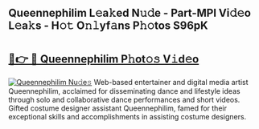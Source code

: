## Queennephilim L𝚎a𝚔ed N𝚞𝚍e - Part-MPl Vi𝚍𝚎o L𝚎a𝚔s - H𝚘𝚝 O𝚗𝚕yf𝚊ns P𝚑𝚘tos S96pK

# <h2><a href="http://kf14zc.oniu.top/?m=Queennephilim">🔗👉 🔴 Queennephilim P𝚑ot𝚘𝚜 V𝚒d𝚎o</a></h2>

[![Queennephilim Nu𝚍e𝚜](https://i.imgur.com/0qMVB7G.gif)](http://kf14zc.oniu.top/?m=Queennephilim)
Web-based entertainer and digital media artist Queennephilim, acclaimed for disseminating dance and lifestyle ideas through solo and collaborative dance performances and short videos. Gifted costume designer assistant Queennephilim, famed for their exceptional skills and accomplishments in assisting costume designers.  
